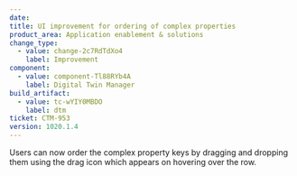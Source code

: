 ```yaml
---
date:
title: UI improvement for ordering of complex properties
product_area: Application enablement & solutions
change_type:
  - value: change-2c7RdTdXo4
    label: Improvement
component:
  - value: component-Tl88RYb4A
    label: Digital Twin Manager
build_artifact:
  - value: tc-wYIY0MBDO
    label: dtm
ticket: CTM-953
version: 1020.1.4
---
```


Users can now order the complex property keys by dragging and dropping them using the drag icon which appears on hovering over the row.
